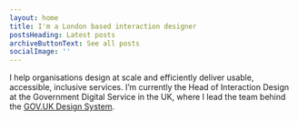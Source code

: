 ```yaml
---
layout: home
title: I'm a London based interaction designer
postsHeading: Latest posts
archiveButtonText: See all posts
socialImage: ''
---
```

I help organisations design at scale and efficiently deliver usable, accessible, inclusive services. I’m currently the Head of Interaction Design at the Government Digital Service in the UK, where I lead the team behind the [GOV.UK Design System](https://design-system.service.gov.uk/).
